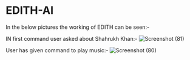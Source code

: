 # EDITH-AI

In the below pictures the working of EDITH can be seen:-

IN first command user asked about Shahrukh Khan:-
![Screenshot (81)](https://user-images.githubusercontent.com/109647311/204084231-af708739-63e0-4af9-992d-02e0907ed288.png)

User has given command to play music:-
![Screenshot (80)](https://user-images.githubusercontent.com/109647311/204084241-4efd0544-b648-4cab-a2dd-3159a8f53da5.png)
